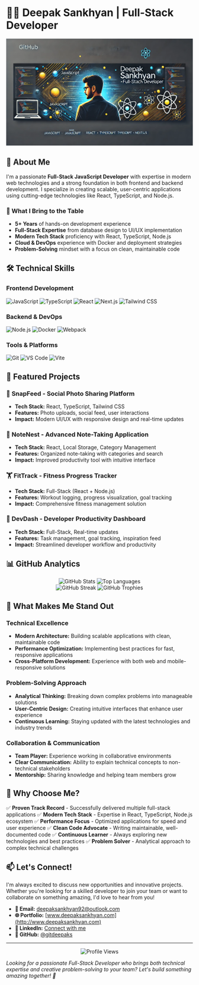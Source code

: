 # 👨‍💻 Deepak Sankhyan | Full-Stack Developer

[![Header](https://github.com/gitdeepaks/gitdeepaks/blob/main/banner.png?raw=true 'Header')](https://github.com/gitdeepaks)

## 🚀 About Me

I'm a passionate **Full-Stack JavaScript Developer** with expertise in modern web technologies and a strong foundation in both frontend and backend development. I specialize in creating scalable, user-centric applications using cutting-edge technologies like React, TypeScript, and Node.js.

### 🎯 What I Bring to the Table

- **5+ Years** of hands-on development experience
- **Full-Stack Expertise** from database design to UI/UX implementation
- **Modern Tech Stack** proficiency with React, TypeScript, Node.js
- **Cloud & DevOps** experience with Docker and deployment strategies
- **Problem-Solving** mindset with a focus on clean, maintainable code

## 🛠️ Technical Skills

### **Frontend Development**

![JavaScript](https://img.shields.io/badge/JavaScript-F7DF1E?style=for-the-badge&logo=javascript&logoColor=black)
![TypeScript](https://img.shields.io/badge/TypeScript-007ACC?style=for-the-badge&logo=typescript&logoColor=white)
![React](https://img.shields.io/badge/React-20232A?style=for-the-badge&logo=react&logoColor=61DAFB)
![Next.js](https://img.shields.io/badge/Next.js-000000?style=for-the-badge&logo=next.js&logoColor=white)
![Tailwind CSS](https://img.shields.io/badge/Tailwind_CSS-38B2AC?style=for-the-badge&logo=tailwind-css&logoColor=white)

### **Backend & DevOps**

![Node.js](https://img.shields.io/badge/Node.js-43853D?style=for-the-badge&logo=node.js&logoColor=white)
![Docker](https://img.shields.io/badge/Docker-2496ED?style=for-the-badge&logo=docker&logoColor=white)
![Webpack](https://img.shields.io/badge/Webpack-8DD6F9?style=for-the-badge&logo=webpack&logoColor=black)

### **Tools & Platforms**

![Git](https://img.shields.io/badge/Git-F05032?style=for-the-badge&logo=git&logoColor=white)
![VS Code](https://img.shields.io/badge/VS_Code-007ACC?style=for-the-badge&logo=visual-studio-code&logoColor=white)
![Vite](https://img.shields.io/badge/Vite-646CFF?style=for-the-badge&logo=vite&logoColor=white)

## 💼 Featured Projects

### 🎯 **SnapFeed** - Social Photo Sharing Platform

- **Tech Stack:** React, TypeScript, Tailwind CSS
- **Features:** Photo uploads, social feed, user interactions
- **Impact:** Modern UI/UX with responsive design and real-time updates

### 📝 **NoteNest** - Advanced Note-Taking Application

- **Tech Stack:** React, Local Storage, Category Management
- **Features:** Organized note-taking with categories and search
- **Impact:** Improved productivity tool with intuitive interface

### 🏋️ **FitTrack** - Fitness Progress Tracker

- **Tech Stack:** Full-Stack (React + Node.js)
- **Features:** Workout logging, progress visualization, goal tracking
- **Impact:** Comprehensive fitness management solution

### 🚀 **DevDash** - Developer Productivity Dashboard

- **Tech Stack:** Full-Stack, Real-time updates
- **Features:** Task management, goal tracking, inspiration feed
- **Impact:** Streamlined developer workflow and productivity

## 📊 GitHub Analytics

<div align="center">
  <img src="https://github-readme-stats.vercel.app/api?username=gitdeepaks&theme=dark&count_private=true&show_icons=true" alt="GitHub Stats" />
  <img src="https://github-readme-stats.vercel.app/api/top-langs/?username=gitdeepaks&layout=compact&theme=dark" alt="Top Languages" />
</div>

<div align="center">
  <img src="https://github-readme-streak-stats.herokuapp.com/?user=gitdeepaks&theme=dark" alt="GitHub Streak" />
  <img src="https://github-profile-trophy.vercel.app/?username=gitdeepaks&theme=darkhub" alt="GitHub Trophies" />
</div>

## 🎯 What Makes Me Stand Out

### **Technical Excellence**

- **Modern Architecture:** Building scalable applications with clean, maintainable code
- **Performance Optimization:** Implementing best practices for fast, responsive applications
- **Cross-Platform Development:** Experience with both web and mobile-responsive solutions

### **Problem-Solving Approach**

- **Analytical Thinking:** Breaking down complex problems into manageable solutions
- **User-Centric Design:** Creating intuitive interfaces that enhance user experience
- **Continuous Learning:** Staying updated with the latest technologies and industry trends

### **Collaboration & Communication**

- **Team Player:** Experience working in collaborative environments
- **Clear Communication:** Ability to explain technical concepts to non-technical stakeholders
- **Mentorship:** Sharing knowledge and helping team members grow

## 🌟 Why Choose Me?

✅ **Proven Track Record** - Successfully delivered multiple full-stack applications
✅ **Modern Tech Stack** - Expertise in React, TypeScript, Node.js ecosystem
✅ **Performance Focus** - Optimized applications for speed and user experience
✅ **Clean Code Advocate** - Writing maintainable, well-documented code
✅ **Continuous Learner** - Always exploring new technologies and best practices
✅ **Problem Solver** - Analytical approach to complex technical challenges

## 📫 Let's Connect!

I'm always excited to discuss new opportunities and innovative projects. Whether you're looking for a skilled developer to join your team or want to collaborate on something amazing, I'd love to hear from you!

- **📧 Email:** [deepaksankhyan92@outlook.com](mailto:deepaksankhyan92@outlook.com)
- **🌐 Portfolio:** [www.deepaksankhyan.com](http://www.deepaksankhyan.com)
- **💼 LinkedIn:** [Connect with me](https://linkedin.com/in/deepaksankhyan)
- **🐙 GitHub:** [@gitdeepaks](https://github.com/gitdeepaks)

---

<div align="center">
  <img src="https://komarev.com/ghpvc/?username=gitdeepaks&style=flat-square&color=blue" alt="Profile Views" />
</div>

_Looking for a passionate Full-Stack Developer who brings both technical expertise and creative problem-solving to your team? Let's build something amazing together! 🚀_
